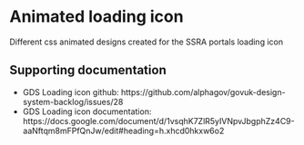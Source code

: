 <h1>Animated loading icon</h1>
<p>Different css animated designs created for the SSRA portals loading icon</p>

<h2>Supporting documentation</h2>
<ul>
<li>GDS Loading icon github: https://github.com/alphagov/govuk-design-system-backlog/issues/28</li>
<li>GDS Loading icon documentation: https://docs.google.com/document/d/1vsqhK7ZlR5yIVNpvJbgphZz4C9-aaNftqm8mFPfQnJw/edit#heading=h.xhcd0hkxw6o2</li>
</ul>
